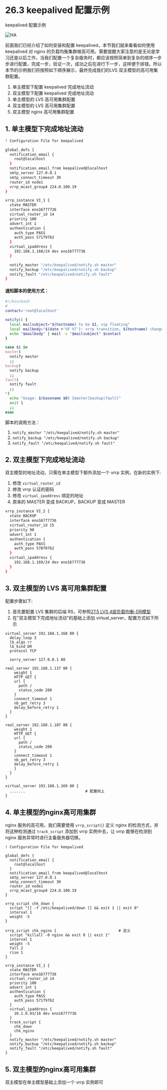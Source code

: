 # 26.3 keepalived 配置示例


keepalived 配置示例

![HA](/images/linux_mt/linux_ha.jpg)
<!-- more -->

前面我们已经介绍了如何安装和配置 keepalived，本节我们就来看看如何使用 keepalived 对 nginx 的负载均衡集群做高可用。需要提醒大家注意的是无论是学习还是以后工作，当我们配置一个复杂服务时，都应该按照简单到复杂的顺序一步步进行配置，完成一步，验证一次，成功之后在进行下一步，这样便于排错。所以本节的示例我们将按照如下顺序展示，最终完成我们的LVS 双主模型的高可用集群配置。
1. 单主模型下配置 keepalived 完成地址流动
2. 双主模型下配置 keepalived 完成地址流动
3. 单主模型的 LVS 高可用集群配置
4. 双主模型的 LVS 高可用集群配置
5. 双主模型 nginx 高可用集群配置


## 1. 单主模型下完成地址流动

```bash		
! Configuration File for keepalived

global_defs {
  notification_email {
    root@localhost
  }
  notification_email_from keepalived@localhost
  smtp_server 127.0.0.1
  smtp_connect_timeout 30
  router_id node1
  vrrp_mcast_group4 224.0.100.19
}

vrrp_instance VI_1 {
  state MASTER
  interface eno16777736
  virtual_router_id 14
  priority 100
  advert_int 1
  authentication {
    auth_type PASS
    auth_pass 571f97b2
  }
  virtual_ipaddress {
    192.168.1.168/24 dev eno16777736
  }

  notify_master "/etc/keepalived/notify.sh master"
  notify_backup "/etc/keepalived/notify.sh backup"
  notify_fault "/etc/keepalived/notify.sh fault"
}
```

#### 通知脚本的使用方式：
```bash
#!/bin/bash
#
contact='root@localhost'

notify() {
  local mailsubject="$(hostname) to be $1, vip floating"
  local mailbody="$(date +'%F %T'): vrrp transition, $(hostname) changed to be $1"
  echo "$mailbody" | mail -s "$mailsubject" $contact
}

case $1 in
master)
  notify master
  ;;
backup)
  notify backup
  ;;
fault)
  notify fault
  ;;
*)
  echo "Usage: $(basename $0) {master|backup|fault}"
  exit 1
  ;;
esac			
```

脚本的调用方法：
1. `notify_master "/etc/keepalived/notify.sh master"`
2. `notify_backup "/etc/keepalived/notify.sh backup"`
3. `notify_fault "/etc/keepalived/notify.sh fault"`			


## 2. 双主模型下完成地址流动
双主模型的地址流动，只需在单主模型下额外添加一个 vrrp 实例，在新的实例下:
1. 修改 `virtual_router_id`
2. 修改 vrrp 认证的密码
3. 修改 `virtual_ipaddress` 绑定的地址
4. 原来的 MASTER 变成 BACKUP，BACKUP 变成 MASTER

```bash
vrrp_instance VI_2 {
  state BACKUP
  interface eno16777736
  virtual_router_id 15
  priority 98
  advert_int 1
  authentication {
    auth_type PASS
    auth_pass 578f07b2
  }
  virtual_ipaddress {
    192.168.1.169/24 dev eno16777736
  }
}						
```

## 3. 双主模型的 LVS 高可用集群配置
配置步骤如下:
1. 首先要配置 LVS 集群的后端 RS，可参照[27.5 LVS 4层负载均衡-DR模型](27-LVS4层负载均衡/LVS4_DR模型.md)
2. 在"双主模型下完成地址流动"的基础上添加 virtual_server，配置方式如下所示

```
virtual_server 192.168.1.168 80 {
  delay_loop 3
  lb_algo rr
  lb_kind DR
  protocol TCP

  sorry_server 127.0.0.1 80

real_server 192.168.1.137 80 {
    weight 1
    HTTP_GET {
    url {
      path /
      status_code 200
    }
    connect_timeout 1
    nb_get_retry 3
    delay_before_retry 1
  }
}

real_server 192.168.1.107 80 {
    weight 1
    HTTP_GET {
    url {
      path /
      status_code 200
    }
    connect_timeout 1
    nb_get_retry 3
    delay_before_retry 1
    }
  }
}

virtual_server 192.168.1.169 80 {
  .......                           # 配置同上
}  
```


## 4. 单主模型的nginx高可用集群
nginx 服务的高可用，我们需要使用  `vrrp_script{}` 定义 nginx 的检测方式，并将这种检测通过 `track_script` 添加到 vrrp 实例中去，让 vrrp 能够在检测到 nginx 服务异常时进行主备服务器切换。

```
! Configuration File for keepalived

global_defs {
  notification_email {
    root@localhost
  }
  notification_email_from keepalived@localhost
  smtp_server 127.0.0.1
  smtp_connect_timeout 30
  router_id node1
  vrrp_mcast_group4 224.0.100.19
}

vrrp_script chk_down {
  script "[[ -f /etc/keepalived/down ]] && exit 1 || exit 0"
  interval 1
  weight -5
}

vrrp_script chk_nginx {                            # 定义
  script "killall -0 nginx && exit 0 || exit 1"
  interval 1
  weight -5
  fall 2
  rise 1
}

vrrp_instance VI_1 {
  state MASTER
  interface eno16777736
  virtual_router_id 14
  priority 100
  advert_int 1
  authentication {
    auth_type PASS
    auth_pass 571f97b2
  }
  virtual_ipaddress {
    10.1.0.93/16 dev eno16777736
  }
  track_script {
    chk_down
    chk_nginx
  }
  notify_master "/etc/keepalived/notify.sh master"
  notify_backup "/etc/keepalived/notify.sh backup"
  notify_fault "/etc/keepalived/notify.sh fault"
}
```

## 5. 双主模型的nginx高可用集群
双主模型在单主模型基础上添加一个 vrrp 实例即可

